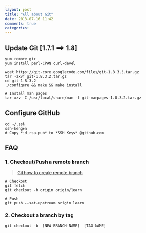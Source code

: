 ```yaml
---
layout: post
title: "All about Git"
date: 2013-07-16 11:42
comments: true
categories: 
---
```



Update Git [1.7.1 ==> 1.8]
--------------------------

    yum remove git
    yum install perl-CPAN curl-devel
    
    wget https://git-core.googlecode.com/files/git-1.8.3.2.tar.gz
    tar -zxvf git-1.8.3.2.tar.gz
    cd git-1.8.3.2
    ./configure && make && make install

    # Install man pages
    tar xzv -C /usr/local/share/man -f git-manpages-1.8.3.2.tar.gz

    
Configure GitHub
----------------

    cd ~/.ssh
    ssh-kengen
    # Copy *id_rsa.pub* to *SSH Keys* @github.com



 FAQ
----
### 1. Checkout/Push a remote branch
> [Git how to create remote branch](http://stackoverflow.com/questions/1519006/git-how-to-create-remote-branch)

    # Checkout
    git fetch 
    git checkout -b origin origin/learn

    # Push
    git push --set-upstream origin learn

    
### 2. Checkout a branch by tag

    git checkout -b  [NEW-BRANCH-NAME]  [TAG-NAME]
